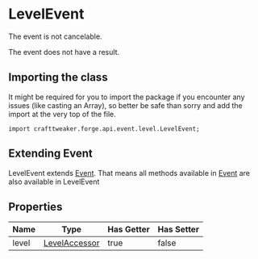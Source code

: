 # LevelEvent

The event is not cancelable.

The event does not have a result.

## Importing the class

It might be required for you to import the package if you encounter any issues (like casting an Array), so better be safe than sorry and add the import at the very top of the file.
```zenscript
import crafttweaker.forge.api.event.level.LevelEvent;
```


## Extending Event

LevelEvent extends [Event](/forge/api/event/Event). That means all methods available in [Event](/forge/api/event/Event) are also available in LevelEvent

## Properties

| Name  |                       Type                        | Has Getter | Has Setter |
|-------|---------------------------------------------------|------------|------------|
| level | [LevelAccessor](/vanilla/api/world/LevelAccessor) | true       | false      |

